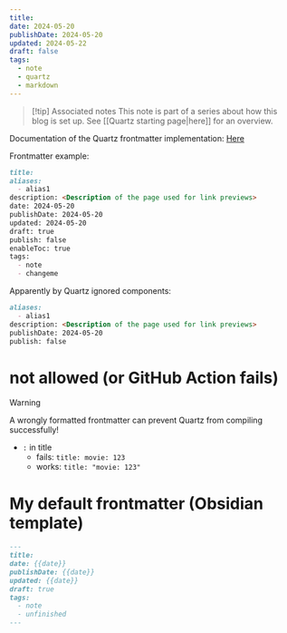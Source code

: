```yaml
---
title: 
date: 2024-05-20
publishDate: 2024-05-20
updated: 2024-05-22
draft: false
tags:
  - note
  - quartz
  - markdown
---
```


> [!tip] Associated notes
> This note is part of a series about how this blog is set up.
> See [[Quartz starting page|here]] for an overview.

Documentation of the Quartz frontmatter implementation: [Here](https://quartz.jzhao.xyz/plugins/Frontmatter)

Frontmatter example:

```md
title: 
aliases:
  - alias1
description: <Description of the page used for link previews>
date: 2024-05-20
publishDate: 2024-05-20
updated: 2024-05-20
draft: true
publish: false
enableToc: true
tags:
  - note
  - changeme
```

Apparently by Quartz ignored components:

```md
aliases:
  - alias1
description: <Description of the page used for link previews>
publishDate: 2024-05-20
publish: false
```

# not allowed (or GitHub Action fails)

> [!warning]
> A wrongly formatted frontmatter can prevent Quartz from compiling successfully!

- `:` in title
	- fails: `title: movie: 123`
	- works: `title: "movie: 123"`

# My default frontmatter (Obsidian template)

```md
---
title: 
date: {{date}} 
publishDate: {{date}} 
updated: {{date}} 
draft: true
tags:
  - note
  - unfinished
---
```